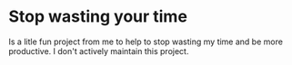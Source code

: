 # Stop wasting your time
Is a litle fun project from me to help to stop wasting my time and be more productive.
I don't actively maintain this project.
